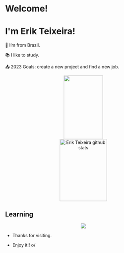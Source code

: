 # Welcome!

 

# I'm Erik Teixeira!

 

:house_with_garden: I’m from Brazil.

:books: I like to study.

:outbox_tray: 2023 Goals: create a new project and find a new job.

 
<div align="center">  
  <img width="50%" height="205px" src="https://github-readme-stats-sigma-five.vercel.app/api/top-langs/?username=ErikTeixeira&layout=compact&hide_border=false&title_color=76c7fc&text_color=c9d1d9&bg_color=0d1117" />
  <img width="55%" height="200px" src="https://github-readme-stats-sigma-five.vercel.app/api?username=ErikTeixeira&show_icons=true&count_private=true&hide_border=false&title_color=76c7fc&icon_color=76c7fc&text_color=c9d1d9&bg_color=0d1117" alt="Erik Teixeira github stats" /> 
</div>

## Learning
<p align="center">
  <a href="https://skillicons.dev">
    <img src="https://skillicons.dev/icons?i=html,css,git,java,py,js" />
  </a>
</p>



- Thanks for visiting.

- Enjoy it!! o/
